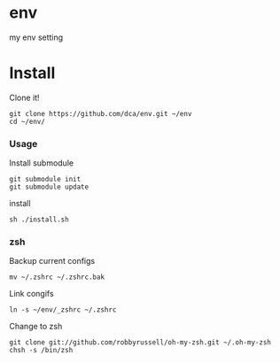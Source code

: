 env
===

my env setting


Install
===

Clone it!
```
git clone https://github.com/dca/env.git ~/env
cd ~/env/
```


### Usage

Install submodule
```
git submodule init
git submodule update
```

install
```
sh ./install.sh
```

### zsh 

Backup current configs
```
mv ~/.zshrc ~/.zshrc.bak
```

Link congifs 
```
ln -s ~/env/_zshrc ~/.zshrc
```

Change to zsh
```
git clone git://github.com/robbyrussell/oh-my-zsh.git ~/.oh-my-zsh
chsh -s /bin/zsh
```
